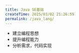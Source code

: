 ```yaml
---
title: Java SE基础
createTime: 2025/03/02 21:26:59
permalink: /java_lang/
---
```


- 建立编程思想
- 提升编程能力
- 分析需求，代码实现